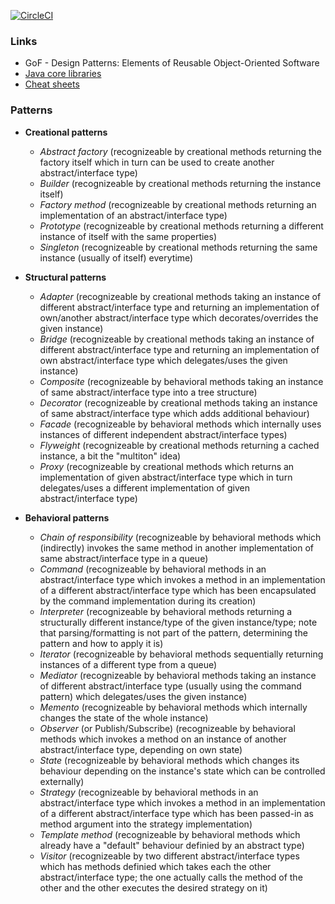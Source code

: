 [![CircleCI](https://circleci.com/gh/venkaDaria/java-patterns.svg?style=svg)](https://circleci.com/gh/venkaDaria/java-patterns)

### Links
- GoF - Design Patterns: Elements of Reusable Object-Oriented Software
- [Java core libraries](https://stackoverflow.com/questions/1673841/examples-of-gof-design-patterns-in-javas-core-libraries)
- [Cheat sheets](https://habrahabr.ru/post/210288/)

### Patterns
- **Creational patterns**
    - *Abstract factory* (recognizeable by creational methods returning the factory itself which in turn can be used to create another abstract/interface type)
    - *Builder* (recognizeable by creational methods returning the instance itself)
    - *Factory method* (recognizeable by creational methods returning an implementation of an abstract/interface type)
    - *Prototype* (recognizeable by creational methods returning a different instance of itself with the same properties)
    - *Singleton* (recognizeable by creational methods returning the same instance (usually of itself) everytime)

- **Structural patterns**
    - *Adapter* (recognizeable by creational methods taking an instance of different abstract/interface type and returning an implementation of own/another abstract/interface type which decorates/overrides the given instance)
    - *Bridge* (recognizeable by creational methods taking an instance of different abstract/interface type and returning an implementation of own abstract/interface type which delegates/uses the given instance)
    - *Composite* (recognizeable by behavioral methods taking an instance of same abstract/interface type into a tree structure)
    - *Decorator* (recognizeable by creational methods taking an instance of same abstract/interface type which adds additional behaviour)
    - *Facade* (recognizeable by behavioral methods which internally uses instances of different independent abstract/interface types)
    - *Flyweight* (recognizeable by creational methods returning a cached instance, a bit the "multiton" idea)
    - *Proxy* (recognizeable by creational methods which returns an implementation of given abstract/interface type which in turn delegates/uses a different implementation of given abstract/interface type)

- **Behavioral patterns**
    - *Chain of responsibility* (recognizeable by behavioral methods which (indirectly) invokes the same method in another implementation of same abstract/interface type in a queue)
    - *Command* (recognizeable by behavioral methods in an abstract/interface type which invokes a method in an implementation of a different abstract/interface type which has been encapsulated by the command implementation during its creation)
    - *Interpreter* (recognizeable by behavioral methods returning a structurally different instance/type of the given instance/type; note that parsing/formatting is not part of the pattern, determining the pattern and how to apply it is)
    - *Iterator* (recognizeable by behavioral methods sequentially returning instances of a different type from a queue)
    - *Mediator* (recognizeable by behavioral methods taking an instance of different abstract/interface type (usually using the command pattern) which delegates/uses the given instance)
    - *Memento* (recognizeable by behavioral methods which internally changes the state of the whole instance)
    - *Observer* (or Publish/Subscribe) (recognizeable by behavioral methods which invokes a method on an instance of another abstract/interface type, depending on own state)
    - *State* (recognizeable by behavioral methods which changes its behaviour depending on the instance's state which can be controlled externally)
    - *Strategy* (recognizeable by behavioral methods in an abstract/interface type which invokes a method in an implementation of a different abstract/interface type which has been passed-in as method argument into the strategy implementation)
    - *Template method* (recognizeable by behavioral methods which already have a "default" behaviour definied by an abstract type)
    - *Visitor* (recognizeable by two different abstract/interface types which has methods definied which takes each the other abstract/interface type; the one actually calls the method of the other and the other executes the desired strategy on it)
